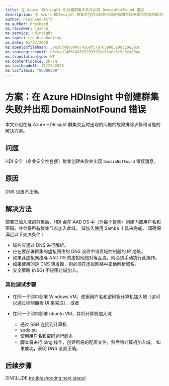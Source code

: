 ```yaml
---
title: 在 Azure HDInsight 中创建群集失败并出现 DomainNotFound 错误
description: 与 Azure HDInsight 群集交互时出现的问题的故障排除步骤和可能的解决方法
author: hrasheed-msft
ms.author: hrasheed
ms.reviewer: jasonh
ms.service: hdinsight
ms.topic: troubleshooting
ms.date: 01/23/2020
ms.openlocfilehash: 37e36d4b000007426af578765988519dc10e393c
ms.sourcegitcommit: b6fead1466f486289333952e6fa0c6f9c82a804a
ms.translationtype: HT
ms.contentlocale: zh-CN
ms.lasthandoff: 11/27/2020
ms.locfileid: "96300308"
---
```

# <a name="scenario-cluster-creation-fails-with-domainnotfound-error-in-azure-hdinsight"></a>方案：在 Azure HDInsight 中创建群集失败并出现 DomainNotFound 错误

本文介绍在与 Azure HDInsight 群集交互时出现的问题的故障排除步骤和可能的解决方案。

## <a name="issue"></a>问题

HDI 安全（企业安全性套餐）群集创建失败并出现 `DomainNotFound` 错误消息。

## <a name="cause"></a>原因

DNS 设置不正确。

## <a name="resolution"></a>解决方法

部署已加入域的群集后，HDI 会在 AAD DS 中（为每个群集）创建内部用户名和密码，并会将所有群集节点加入此域。 域加入使用 Samba 工具来完成。 请确保满足以下先决条件：

* 域名应通过 DNS 进行解析。
* 应在要部署群集的虚拟网络的 DNS 设置中设置域控制器的 IP 地址。
* 如果此虚拟网络与 AAD DS 的虚拟网络对等互连，则必须手动执行此操作。
* 如果使用的是 DNS 转发器，则必须在虚拟网络中正确解析域名。
* 安全策略 (NSG) 不应阻止域加入。

### <a name="additional-debugging-steps"></a>其他调试步骤

* 在同一子网中部署 Windows VM，使用用户名和密码将计算机加入域（这可以通过控制面板 UI 来完成），或者

* 在同一子网中部署 ubuntu VM，并将计算机加入域
  * 通过 SSH 连接到计算机
  * sudo su
  * 使用用户名和密码运行脚本
  * 脚本将进行 ping 操作，创建所需的配置文件，然后将计算机加入域。 如果成功，表明 DNS 设置正确。

## <a name="next-steps"></a>后续步骤

[!INCLUDE [troubleshooting next steps](../../../includes/hdinsight-troubleshooting-next-steps.md)]
